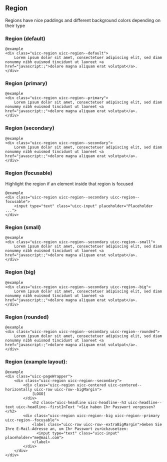 ## Region

Regions have nice paddings and different background colors depending on their type

### Region (default)

    @example
    <div class="uicc-region uicc-region--default">
        Lorem ipsum dolor sit amet, consectetuer adipiscing elit, sed diam nonummy nibh euismod tincidunt ut laoreet <a href="javascript:;">dolore magna aliquam erat volutpat</a>.
    </div>

### Region (primary)

    @example
    <div class="uicc-region uicc-region--primary">
        Lorem ipsum dolor sit amet, consectetuer adipiscing elit, sed diam nonummy nibh euismod tincidunt ut laoreet <a href="javascript:;">dolore magna aliquam erat volutpat</a>.
    </div>

### Region (secondary)
  
    @example
    <div class="uicc-region uicc-region--secondary">
        Lorem ipsum dolor sit amet, consectetuer adipiscing elit, sed diam nonummy nibh euismod tincidunt ut laoreet <a href="javascript:;">dolore magna aliquam erat volutpat</a>.
    </div>

### Region (focusable)

Highlight the region if an element inside that region is focused

    @example
    <div class="uicc-region uicc-region--secondary uicc-region--focusable">
        <input type="text" class="uicc-input" placeholder="Placeholder ...">
    </div>

### Region (small)
  
    @example
    <div class="uicc-region uicc-region--secondary uicc-region--small">
        Lorem ipsum dolor sit amet, consectetuer adipiscing elit, sed diam nonummy nibh euismod tincidunt ut laoreet <a href="javascript:;">dolore magna aliquam erat volutpat</a>.
    </div>

### Region (big)
  
    @example
    <div class="uicc-region uicc-region--secondary uicc-region--big">
        Lorem ipsum dolor sit amet, consectetuer adipiscing elit, sed diam nonummy nibh euismod tincidunt ut laoreet <a href="javascript:;">dolore magna aliquam erat volutpat</a>.
    </div>

### Region (rounded)
  
    @example
    <div class="uicc-region uicc-region--secondary uicc-region--rounded">
        Lorem ipsum dolor sit amet, consectetuer adipiscing elit, sed diam nonummy nibh euismod tincidunt ut laoreet <a href="javascript:;">dolore magna aliquam erat volutpat</a>.
    </div>


### Region (example layout):

    @example
    <div class="uicc-pageWrapper">
        <div class="uicc-region uicc-region--secondary">
            <div class="uicc-region uicc-centered uicc-centered--horizontally uicc-row uicc-row--bigMargin">
                [LOGO]
            </div>
                <h2 class="uicc-headline uicc-headline--h3 uicc-headline--text uicc-headline--firstInText ">Sie haben Ihr Passwort vergessen?</h2>
            <div class="uicc-region uicc-region--big uicc-region--primary uicc-region--focusable">               
                <label class="uicc-row uicc-row--extraBigMargin">Geben Sie Ihre E-Mail-Adresse an, um Ihr Passwort zurückzusetzen:
                  <input type="text" class="uicc-input" placeholder="me@mail.com">
                </label>
            </div>
        </div>
    </div>
